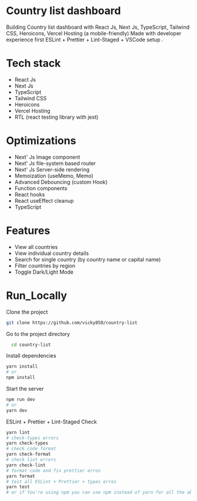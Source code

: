 # Country list dashboard

Building Country list dashboard with React Js, Next Js, TypeScript, Tailwind CSS,
Heroicons, Vercel Hosting (a mobile-friendly) Made with developer experience first ESLint + Prettier + Lint-Staged + VSCode setup .


# Tech stack

- React Js
- Next Js
- TypeScript
- Tailwind CSS
- Heroicons
- Vercel Hosting
- RTL (react testing library with jest)


# Optimizations

- Next' Js Image component
- Next' Js file-system based router
- Next' Js Server-side rendering
- Memoization (useMemo, Memo)
- Advanced Debouncing (custom Hook)
- Function components
- React hooks
- React useEffect cleanup
- TypeScript

# Features

- View all countries
- View individual country details
- Search for single country (by country name or capital name)
- Filter countries by region
- Toggle Dark/Light Mode

# Run_Locally

Clone the project

```bash
git clone https://github.com/vicky850/country-list

```

Go to the project directory

```bash
  cd country-list
```

Install dependencies

```bash
yarn install
# or
npm install
```

Start the server

```bash
npm run dev
# or
yarn dev
```

ESLint + Prettier + Lint-Staged Check

```bash
yarn lint
# check-types errors
yarn check-types
# check code format
yarn check-format
# check lint errors
yarn check-lint
# format code and fix prettier erros
yarn format
# test all ESLint + Prettier + types erros
yarn test
# or if You're using npm you can use npm instead of yarn for all the above ESLint + Prettier + Lint-Staged Check steps
```
